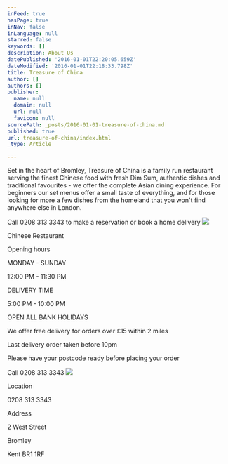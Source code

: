 ```yaml
---
inFeed: true
hasPage: true
inNav: false
inLanguage: null
starred: false
keywords: []
description: About Us
datePublished: '2016-01-01T22:20:05.659Z'
dateModified: '2016-01-01T22:18:33.798Z'
title: Treasure of China
author: []
authors: []
publisher:
  name: null
  domain: null
  url: null
  favicon: null
sourcePath: _posts/2016-01-01-treasure-of-china.md
published: true
url: treasure-of-china/index.html
_type: Article

---
```

Set in the heart of Bromley, Treasure of China is a family run restaurant serving the finest Chinese food  with fresh Dim Sum, authentic dishes and traditional favourites - we offer the complete Asian dining experience. For beginners our set menus offer a small taste of everything, and for those looking for more a few dishes from the homeland that you won't find anywhere else in London.

Call 0208 313 3343 to make a reservation or book a home delivery
![](https://the-grid-user-content.s3-us-west-2.amazonaws.com/1145a33d-5125-4623-9960-77cce96d687b.jpg)

Chinese Restaurant

Opening hours

MONDAY - SUNDAY

12:00 PM - 11:30 PM

DELIVERY TIME

5:00 PM - 10:00 PM

OPEN ALL BANK HOLIDAYS

We offer free delivery for orders over £15 within 2 miles

Last delivery order taken before 10pm

Please have your postcode ready before placing your order

Call 0208 313 3343
![](https://the-grid-user-content.s3-us-west-2.amazonaws.com/fac9e50a-f38e-45e0-b65b-805fcfdaa54c.jpg)

Location

0208 313 3343

Address

2 West Street

Bromley

Kent BR1 1RF
